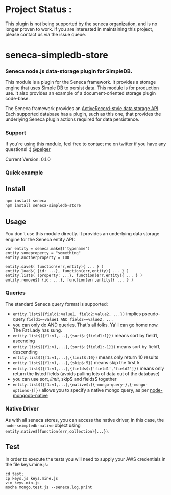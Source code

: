 # Project Status :
This plugin is not being supported by the seneca organization,  and is no longer proven to work.
If you are interested in maintaining this project, please contact us via the issue queue.
# seneca-simpledb-store

### Seneca node.js data-storage plugin for SimpleDB.

This module is a plugin for the Seneca framework. It provides a
storage engine that uses Simple DB to persist data. This module is for production use.
It also provides an example of a document-oriented storage plugin code-base.

The Seneca framework provides an 
[ActiveRecord-style data storage API](http://senecajs.org/data-entities.html). 
Each supported database has a plugin, such as this one, that
provides the underlying Seneca plugin actions required for data
persistence.


### Support

If you're using this module, feel free to contact me on twitter if you
have any questions! :) [@pelger](http://twitter.com/pelger)

Current Version: 0.1.0


### Quick example

## Install

```sh
npm install seneca
npm install seneca-simpledb-store
```


## Usage

You don't use this module directly. It provides an underlying data storage engine for the Seneca entity API:

	var entity = seneca.make$('typename')
	entity.someproperty = "something"
	entity.anotherproperty = 100

	entity.save$( function(err,entity){ ... } )
	entity.load$( {id: ...}, function(err,entity){ ... } )
	entity.list$( {property: ...}, function(err,entity){ ... } )
	entity.remove$( {id: ...}, function(err,entity){ ... } )


### Queries

The standard Seneca query format is supported:

   * `entity.list$({field1:value1, field2:value2, ...})` implies pseudo-query `field1==value1 AND field2==value2, ...`
   * you can only do AND queries. That's all folks. Ya'll can go home now. The Fat Lady has sung.
   * `entity.list$({f1:v1,...},{sort$:{field1:1}})` means sort by field1, ascending
   * `entity.list$({f1:v1,...},{sort$:{field1:-1}})` means sort by field1, descending
   * `entity.list$({f1:v1,...},{limit$:10})` means only return 10 results
   * `entity.list$({f1:v1,...},{skip$:5})` means skip the first 5
   * `entity.list$({f1:v1,...},{fields$:['field1','field2']})` means only return the listed fields (avoids pulling lots of data out of the database)
   * you can use sort$, limit$, skip$ and fields$ together
   * `entity.list$({f1:v1,...},{native$:[{-mongo-query-},{-mongo-options-}]})` allows you to specify a native mongo query, as per [node-mongodb-native](http://mongodb.github.com/node-mongodb-native/markdown-docs/queries.html) 


### Native Driver

As with all seneca stores, you can access the native driver, in this case, the `node-seimpledb-native` object using `entity.native$(function(err,collection){...})`.


## Test
In order to execute the tests you will need to supply your AWS credentials in the file keys.mine.js:

	cd test;
	cp keys.js keys.mine.js
	vim keys.min.js
	mocha mongo.test.js --seneca.log.print
